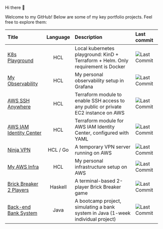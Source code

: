 Hi there 👋

Welcome to my GitHub! Below are some of my key portfolio projects. Feel free to explore them:

<!--
**gerardVM/gerardVM** is a ✨ _special_ ✨ repository because its `README.md` (this file) appears on your GitHub profile.

Here are some ideas to get you started:

- 🔭 I’m currently working on ...
- 🌱 I’m currently learning ...
- 👯 I’m looking to collaborate on ...
- 🤔 I’m looking for help with ...
- 💬 Ask me about ...
- 📫 How to reach me: ...
- 😄 Pronouns: ...
- ⚡ Fun fact: ...
-->

Title | Language | Description | Last commit
:--- | :---: | :--- | :---
[K8s Playground](https://github.com/gerardVM/k8s-playground) | HCL | Local kubernetes playground: KinD + Terraform + Helm. Only requirement is Docker | ![Last Commit](https://img.shields.io/github/last-commit/gerardVM/k8s-playground)
[My Observability](https://github.com/gerardVM/observability) | HCL | My personal observability setup in Grafana | ![Last Commit](https://img.shields.io/github/last-commit/gerardVM/observability)
[AWS SSH Anywhere](https://github.com/gerardVM/terraform-aws-ssh-anywhere) | HCL | Terraform module to enable SSH access to any public or private EC2 instance on AWS | ![Last Commit](https://img.shields.io/github/last-commit/gerardVM/terraform-aws-ssh-anywhere)
[AWS IAM Identity Center](https://github.com/gerardVM/terraform-aws-iam-identity-center) | HCL | Terraform module for AWS IAM Identity Center, configured with YAML | ![Last Commit](https://img.shields.io/github/last-commit/gerardVM/terraform-aws-iam-identity-center)
[Ninja VPN](https://github.com/gerardVM/ninja-vpn) | HCL / Go | A temporary VPN server running on AWS | ![Last Commit](https://img.shields.io/github/last-commit/gerardVM/ninja-vpn)
[My AWS Infra](https://github.com/gerardVM/shared-infra) | HCL | My personal infrastructure setup on AWS | ![Last Commit](https://img.shields.io/github/last-commit/gerardVM/shared-infra)
[Brick Breaker 2 Players](https://github.com/gerardVM/brick-breaker) | Haskell | A terminal-based 2-player Brick Breaker game | ![Last Commit](https://img.shields.io/github/last-commit/gerardVM/brick-breaker)
[Back-end Bank System](https://github.com/gerardVM/IronHack-Personal-Project) | Java | A bootcamp project, simulating a bank system in Java (1-week individual project) | ![Last Commit](https://img.shields.io/github/last-commit/gerardVM/IronHack-Personal-Project)
